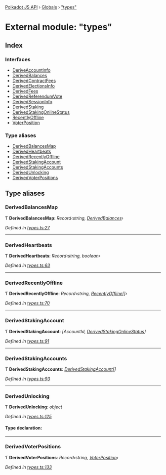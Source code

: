 [Polkadot JS API](../README.md) › [Globals](../globals.md) › ["types"](_types_.md)

# External module: "types"

## Index

### Interfaces

* [DeriveAccountInfo](../interfaces/_types_.deriveaccountinfo.md)
* [DerivedBalances](../interfaces/_types_.derivedbalances.md)
* [DerivedContractFees](../interfaces/_types_.derivedcontractfees.md)
* [DerivedElectionsInfo](../interfaces/_types_.derivedelectionsinfo.md)
* [DerivedFees](../interfaces/_types_.derivedfees.md)
* [DerivedReferendumVote](../interfaces/_types_.derivedreferendumvote.md)
* [DerivedSessionInfo](../interfaces/_types_.derivedsessioninfo.md)
* [DerivedStaking](../interfaces/_types_.derivedstaking.md)
* [DerivedStakingOnlineStatus](../interfaces/_types_.derivedstakingonlinestatus.md)
* [RecentlyOffline](../interfaces/_types_.recentlyoffline.md)
* [VoterPosition](../interfaces/_types_.voterposition.md)

### Type aliases

* [DerivedBalancesMap](_types_.md#derivedbalancesmap)
* [DerivedHeartbeats](_types_.md#derivedheartbeats)
* [DerivedRecentlyOffline](_types_.md#derivedrecentlyoffline)
* [DerivedStakingAccount](_types_.md#derivedstakingaccount)
* [DerivedStakingAccounts](_types_.md#derivedstakingaccounts)
* [DerivedUnlocking](_types_.md#derivedunlocking)
* [DerivedVoterPositions](_types_.md#derivedvoterpositions)

## Type aliases

###  DerivedBalancesMap

Ƭ **DerivedBalancesMap**: *Record‹string, [DerivedBalances](../interfaces/_types_.derivedbalances.md)›*

*Defined in [types.ts:27](https://github.com/polkadot-js/api/blob/453aacb669/packages/api-derive/src/types.ts#L27)*

___

###  DerivedHeartbeats

Ƭ **DerivedHeartbeats**: *Record‹string, boolean›*

*Defined in [types.ts:63](https://github.com/polkadot-js/api/blob/453aacb669/packages/api-derive/src/types.ts#L63)*

___

###  DerivedRecentlyOffline

Ƭ **DerivedRecentlyOffline**: *Record‹string, [RecentlyOffline](../interfaces/_types_.recentlyoffline.md)[]›*

*Defined in [types.ts:70](https://github.com/polkadot-js/api/blob/453aacb669/packages/api-derive/src/types.ts#L70)*

___

###  DerivedStakingAccount

Ƭ **DerivedStakingAccount**: *[AccountId, [DerivedStakingOnlineStatus](../interfaces/_types_.derivedstakingonlinestatus.md)]*

*Defined in [types.ts:91](https://github.com/polkadot-js/api/blob/453aacb669/packages/api-derive/src/types.ts#L91)*

___

###  DerivedStakingAccounts

Ƭ **DerivedStakingAccounts**: *[DerivedStakingAccount](_types_.md#derivedstakingaccount)[]*

*Defined in [types.ts:93](https://github.com/polkadot-js/api/blob/453aacb669/packages/api-derive/src/types.ts#L93)*

___

###  DerivedUnlocking

Ƭ **DerivedUnlocking**: *object*

*Defined in [types.ts:125](https://github.com/polkadot-js/api/blob/453aacb669/packages/api-derive/src/types.ts#L125)*

#### Type declaration:

___

###  DerivedVoterPositions

Ƭ **DerivedVoterPositions**: *Record‹string, [VoterPosition](../interfaces/_types_.voterposition.md)›*

*Defined in [types.ts:133](https://github.com/polkadot-js/api/blob/453aacb669/packages/api-derive/src/types.ts#L133)*
